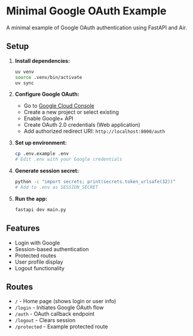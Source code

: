 # Minimal Google OAuth Example

A minimal example of Google OAuth authentication using FastAPI and Air.

## Setup

1. **Install dependencies:**
   ```bash
   uv venv
   source .venv/bin/activate
   uv sync
   ```

2. **Configure Google OAuth:**
   - Go to [Google Cloud Console](https://console.cloud.google.com/)
   - Create a new project or select existing
   - Enable Google+ API
   - Create OAuth 2.0 credentials (Web application)
   - Add authorized redirect URI: `http://localhost:8000/auth`

3. **Set up environment:**
   ```bash
   cp .env.example .env
   # Edit .env with your Google credentials
   ```

4. **Generate session secret:**
   ```bash
   python -c "import secrets; print(secrets.token_urlsafe(32))"
   # Add to .env as SESSION_SECRET
   ```

5. **Run the app:**
   ```bash
   fastapi dev main.py
   ```

## Features

- Login with Google
- Session-based authentication
- Protected routes
- User profile display
- Logout functionality

## Routes

- `/` - Home page (shows login or user info)
- `/login` - Initiates Google OAuth flow
- `/auth` - OAuth callback endpoint
- `/logout` - Clears session
- `/protected` - Example protected route